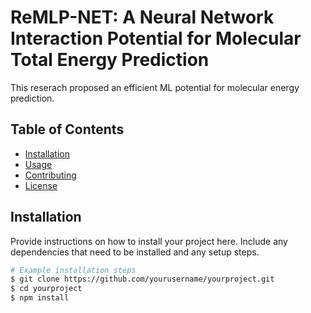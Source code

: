 # ReMLP-NET: A Neural Network Interaction Potential for Molecular Total Energy Prediction

This reserach proposed an efficient ML potential for molecular energy prediction.

## Table of Contents

- [Installation](#installation)
- [Usage](#usage)
- [Contributing](#contributing)
- [License](#license)

## Installation

Provide instructions on how to install your project here. Include any dependencies that need to be installed and any setup steps.

```bash
# Example installation steps
$ git clone https://github.com/yourusername/yourproject.git
$ cd yourproject
$ npm install
